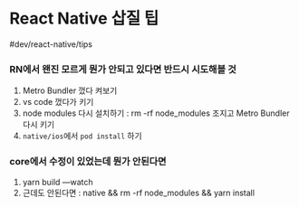 # React Native 삽질 팁
#dev/react-native/tips


### RN에서 왠진 모르게 뭔가 안되고 있다면 반드시 시도해볼 것
1.  Metro Bundler 껐다 켜보기
2. vs code 껐다가 키기
3. node modules 다시 설치하기 : rm -rf node_modules 조지고 Metro Bundler 다시 키기 
4. `native/ios`에서 `pod install` 하기


### core에서 수정이 있었는데 뭔가 안된다면
1. yarn build —watch
2. 근데도 안된다면 : native && rm -rf node_modules && yarn install


